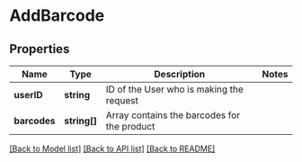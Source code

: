 # AddBarcode

## Properties
Name | Type | Description | Notes
------------ | ------------- | ------------- | -------------
**userID** | **string** | ID of the User who is making the request | 
**barcodes** | **string[]** | Array contains the barcodes for the product | 

[[Back to Model list]](../README.md#documentation-for-models) [[Back to API list]](../README.md#documentation-for-api-endpoints) [[Back to README]](../README.md)


